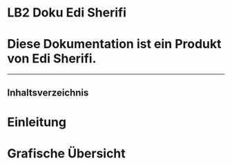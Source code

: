 # LB2 Doku Edi Sherifi 
# Diese Dokumentation ist ein Produkt von Edi Sherifi. 
----------------------------------------------------------------------------
## **Inhaltsverzeichnis**
# Einleitung
# Grafische Übersicht

